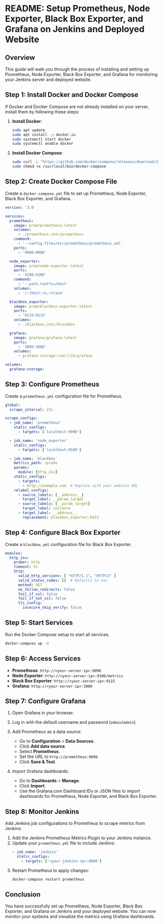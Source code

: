 # README: Setup Prometheus, Node Exporter, Black Box Exporter, and Grafana on Jenkins and Deployed Website

## Overview

This guide will walk you through the process of installing and setting up Prometheus, Node Exporter, Black Box Exporter, and Grafana for monitoring your Jenkins server and deployed website. 

## Step 1: Install Docker and Docker Compose

If Docker and Docker Compose are not already installed on your server, install them by following these steps:

1. **Install Docker**:
    ```sh
    sudo apt update
    sudo apt install -y docker.io
    sudo systemctl start docker
    sudo systemctl enable docker
    ```

2. **Install Docker Compose**:
    ```sh
    sudo curl -L "https://github.com/docker/compose/releases/download/1.29.2/docker-compose-$(uname -s)-$(uname -m)" -o /usr/local/bin/docker-compose
    sudo chmod +x /usr/local/bin/docker-compose
    ```

## Step 2: Create Docker Compose File

Create a `docker-compose.yml` file to set up Prometheus, Node Exporter, Black Box Exporter, and Grafana.

```yml
version: '3.8'

services:
  prometheus:
    image: prom/prometheus:latest
    volumes:
      - ./prometheus:/etc/prometheus
    command:
      - '--config.file=/etc/prometheus/prometheus.yml'
    ports:
      - '9090:9090'

  node_exporter:
    image: prom/node-exporter:latest
    ports:
      - '9100:9100'
    command:
      - '--path.rootfs=/host'
    volumes:
      - '/:/host:ro,rslave'

  blackbox_exporter:
    image: prom/blackbox-exporter:latest
    ports:
      - '9115:9115'
    volumes:
      - ./blackbox:/etc/blackbox

  grafana:
    image: grafana/grafana:latest
    ports:
      - '3000:3000'
    volumes:
      - grafana-storage:/var/lib/grafana

volumes:
  grafana-storage:
```

## Step 3: Configure Prometheus

Create a `prometheus.yml` configuration file for Prometheus.

```yml
global:
  scrape_interval: 15s

scrape_configs:
  - job_name: 'prometheus'
    static_configs:
      - targets: ['localhost:9090']

  - job_name: 'node_exporter'
    static_configs:
      - targets: ['localhost:9100']

  - job_name: 'blackbox'
    metrics_path: /probe
    params:
      module: [http_2xx]
    static_configs:
      - targets:
        - http://example.com  # Replace with your website URL
    relabel_configs:
      - source_labels: [__address__]
        target_label: __param_target
      - source_labels: [__param_target]
        target_label: instance
      - target_label: __address__
        replacement: blackbox_exporter:9115
```

## Step 4: Configure Black Box Exporter

Create a `blackbox.yml` configuration file for Black Box Exporter.

```yml
modules:
  http_2xx:
    prober: http
    timeout: 5s
    http:
      valid_http_versions: [ "HTTP/1.1", "HTTP/2" ]
      valid_status_codes: []  # Defaults to 2xx
      method: GET
      no_follow_redirects: false
      fail_if_ssl: false
      fail_if_not_ssl: false
      tls_config:
        insecure_skip_verify: false
```

## Step 5: Start Services

Run the Docker Compose setup to start all services.

```sh
docker-compose up -d
```

## Step 6: Access Services

- **Prometheus**: `http://<your-server-ip>:9090`
- **Node Exporter**: `http://<your-server-ip>:9100/metrics`
- **Black Box Exporter**: `http://<your-server-ip>:9115`
- **Grafana**: `http://<your-server-ip>:3000`

## Step 7: Configure Grafana

1. Open Grafana in your browser.
2. Log in with the default username and password (`admin`/`admin`).
3. Add Prometheus as a data source:
   - Go to **Configuration** > **Data Sources**.
   - Click **Add data source**.
   - Select **Prometheus**.
   - Set the URL to `http://prometheus:9090`.
   - Click **Save & Test**.

4. Import Grafana dashboards:
   - Go to **Dashboards** > **Manage**.
   - Click **Import**.
   - Use the Grafana.com Dashboard IDs or JSON files to import dashboards for Prometheus, Node Exporter, and Black Box Exporter.

## Step 8: Monitor Jenkins

Add Jenkins job configurations to Prometheus to scrape metrics from Jenkins:

1. Add the Jenkins Prometheus Metrics Plugin to your Jenkins instance.
2. Update your `prometheus.yml` file to include Jenkins:
    ```yml
    - job_name: 'jenkins'
      static_configs:
        - targets: ['<your-jenkins-ip>:8080']
    ```
3. Restart Prometheus to apply changes:
    ```sh
    docker-compose restart prometheus
    ```

## Conclusion

You have successfully set up Prometheus, Node Exporter, Black Box Exporter, and Grafana on Jenkins and your deployed website. You can now monitor your systems and visualize the metrics using Grafana dashboards.